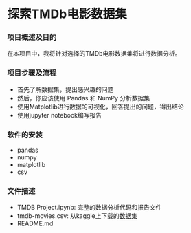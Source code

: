 # 探索TMDb电影数据集
### 项目概述及目的

在本项目中，我将针对选择的TMDb电影数据集将进行数据分析。

### 项目步骤及流程

- 首先了解数据集，提出感兴趣的问题
- 然后，你应该使用 Pandas 和 NumPy 分析数据集
- 使用Matplotlib进行数据的可视化，回答提出的问题，得出结论
- 使用jupyter notebook编写报告

### 软件的安装

- pandas
- numpy
- matplotlib
- csv

### 文件描述

- TMDB Project.ipynb: 完整的数据分析代码和报告文件
- tmdb-movies.csv: 从kaggle上下载的[数据集](https://github.com/udacity/new-dand-basic-china/blob/master/%E6%95%B0%E6%8D%AE%E5%88%86%E6%9E%90%E5%85%A5%E9%97%A8/%E9%A1%B9%E7%9B%AE-%E6%8E%A2%E7%B4%A2%E6%95%B0%E6%8D%AE%E9%9B%86/%E6%8E%A2%E7%B4%A2%E6%95%B0%E6%8D%AE%E9%9B%86%20-%20%E5%A4%87%E9%80%89%E6%95%B0%E6%8D%AE%E9%9B%86.md)
- README.md

